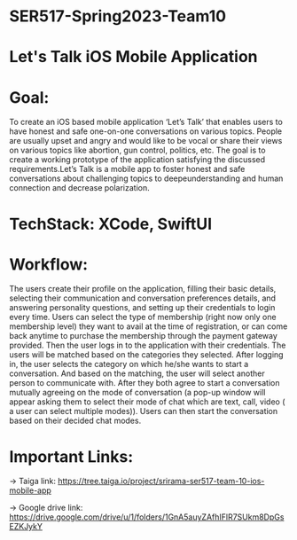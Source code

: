 # SER517-Spring2023-Team10

# Let's Talk iOS Mobile Application


# Goal:

To create an iOS based mobile application ‘Let’s Talk’ that enables users to have honest and safe one-on-one conversations on various topics. People are usually upset  and angry and would like to be vocal or share their views on various topics like abortion, gun control, politics, etc. The goal is to create a working prototype of   the application satisfying the discussed requirements.Let’s Talk is a mobile app to foster honest and safe conversations about challenging topics to deepeunderstanding and human connection and decrease polarization.

# TechStack: XCode, SwiftUI

# Workflow:

The users create their profile on the application, filling their basic details, selecting their communication and conversation preferences details, and answering personality questions, and setting up their credentials to login every time.
Users can select the type of membership (right now only one membership level)  they want to avail at the time of registration, or can come back anytime to purchase the membership through the payment gateway provided.
Then the user logs in to the application with their credentials.
The users will be matched based on the categories they selected.
After logging in, the user selects the category on which he/she wants to start a conversation.
And based on the matching, the user will select another person to communicate with.
After they both agree to start a conversation mutually agreeing on the mode of conversation (a pop-up window will appear asking them to select their mode of chat which are text, call, video ( a user can select multiple modes)).
Users can then start the conversation based on their decided chat modes.

# Important Links:

-> Taiga link: https://tree.taiga.io/project/srirama-ser517-team-10-ios-mobile-app

-> Google drive link: https://drive.google.com/drive/u/1/folders/1GnA5auyZAfhIFlR7SUkm8DpGsEZKJykY


